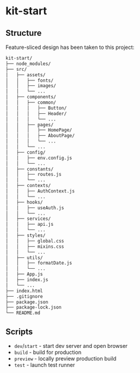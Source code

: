 # kit-start
## Structure
Feature-sliced design has been taken to this project:
```sh
kit-start/
├── node_modules/
├── src/
│   ├── assets/
│   │   ├── fonts/
│   │   ├── images/
│   │   └── ...
│   ├── components/
│   │   ├── common/
│   │   │   ├── Button/
│   │   │   ├── Header/
│   │   │   └── ...
│   │   ├── pages/
│   │   │   ├── HomePage/
│   │   │   ├── AboutPage/
│   │   │   └── ...
│   │   └── ...
│   ├── config/
│   │   ├── env.config.js
│   │   └── ...
│   ├── constants/
│   │   ├── routes.js
│   │   └── ...
│   ├── contexts/
│   │   ├── AuthContext.js
│   │   └── ...
│   ├── hooks/
│   │   ├── useAuth.js
│   │   └── ...
│   ├── services/
│   │   ├── api.js
│   │   └── ...
│   ├── styles/
│   │   ├── global.css
│   │   ├── mixins.css
│   │   └── ...
│   ├── utils/
│   │   ├── formatDate.js
│   │   └── ...
│   ├── App.js
│   ├── index.js
│   └── ...
├── index.html
├── .gitignore
├── package.json
├── package-lock.json
└── README.md
```

## Scripts

- `dev`/`start` - start dev server and open browser
- `build` - build for production
- `preview` - locally preview production build
- `test` - launch test runner
